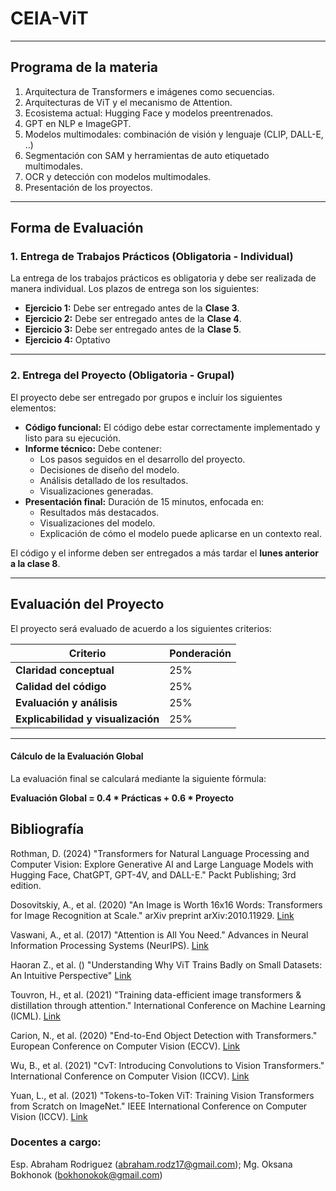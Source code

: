 # CEIA-ViT 
---
## Programa de la materia 

1. Arquitectura de Transformers e imágenes como secuencias.
2. Arquitecturas de ViT y el mecanismo de Attention.
3. Ecosistema actual: Hugging Face y modelos preentrenados.
4. GPT en NLP e ImageGPT.
5. Modelos multimodales: combinación de visión y lenguaje (CLIP, DALL-E, ..)
6. Segmentación con SAM y herramientas de auto etiquetado multimodales.
7. OCR y detección con modelos multimodales.
8. Presentación de los proyectos.

---

## **Forma de Evaluación**

### 1. **Entrega de Trabajos Prácticos (Obligatoria - Individual)**

La entrega de los trabajos prácticos es obligatoria y debe ser realizada de manera individual. Los plazos de entrega son los siguientes:

- **Ejercicio 1:** Debe ser entregado antes de la **Clase 3**.
- **Ejercicio 2:** Debe ser entregado antes de la **Clase 4**.
- **Ejercicio 3:** Debe ser entregado antes de la **Clase 5**.
- **Ejercicio 4:** Optativo

---

### 2. **Entrega del Proyecto (Obligatoria - Grupal)**

El proyecto debe ser entregado por grupos e incluir los siguientes elementos:

- **Código funcional:** El código debe estar correctamente implementado y listo para su ejecución.
- **Informe técnico:** Debe contener:
  - Los pasos seguidos en el desarrollo del proyecto.
  - Decisiones de diseño del modelo.
  - Análisis detallado de los resultados.
  - Visualizaciones generadas.
- **Presentación final:** Duración de 15 minutos, enfocada en:
  - Resultados más destacados.
  - Visualizaciones del modelo.
  - Explicación de cómo el modelo puede aplicarse en un contexto real.

El código y el informe deben ser entregados a más tardar el **lunes anterior a la clase 8**. 

---

## **Evaluación del Proyecto**

El proyecto será evaluado de acuerdo a los siguientes criterios:

| **Criterio**                     | **Ponderación** |
|-----------------------------------|-----------------|
| **Claridad conceptual**           | 25%             |
| **Calidad del código**            | 25%             |
| **Evaluación y análisis**         | 25%             |
| **Explicabilidad y visualización** | 25%             |


---

#### **Cálculo de la Evaluación Global**

La evaluación final se calculará mediante la siguiente fórmula:

**Evaluación Global = 0.4 * Prácticas + 0.6 * Proyecto**


## Bibliografía

Rothman, D. (2024) "Transformers for Natural Language Processing and Computer Vision: Explore Generative AI and Large Language Models with Hugging Face, ChatGPT, GPT-4V, and DALL-E." Packt Publishing; 3rd edition.

Dosovitskiy, A., et al. (2020) "An Image is Worth 16x16 Words: Transformers for Image Recognition at Scale." arXiv preprint arXiv:2010.11929.
[Link](https://arxiv.org/abs/2010.11929)

Vaswani, A., et al. (2017) "Attention is All You Need." Advances in Neural Information Processing Systems (NeurIPS).
[Link](https://arxiv.org/abs/1706.03762)

Haoran Z., et al. () "Understanding Why ViT Trains Badly on Small Datasets: An Intuitive Perspective"
[Link](https://arxiv.org/pdf/2302.03751)

Touvron, H., et al. (2021) "Training data-efficient image transformers & distillation through attention." International Conference on Machine Learning (ICML).
[Link](https://arxiv.org/abs/2012.12877)

Carion, N., et al. (2020) "End-to-End Object Detection with Transformers." European Conference on Computer Vision (ECCV).
[Link](https://arxiv.org/abs/2005.12872)

Wu, B., et al. (2021) "CvT: Introducing Convolutions to Vision Transformers." International Conference on Computer Vision (ICCV).
[Link](https://arxiv.org/abs/2103.15808)

Yuan, L., et al. (2021) "Tokens-to-Token ViT: Training Vision Transformers from Scratch on ImageNet." IEEE International Conference on Computer Vision (ICCV).
[Link](https://arxiv.org/abs/2101.11986)



### Docentes a cargo: 

Esp. Abraham Rodriguez (abraham.rodz17@gmail.com); Mg. Oksana Bokhonok (bokhonokok@gmail.com)


